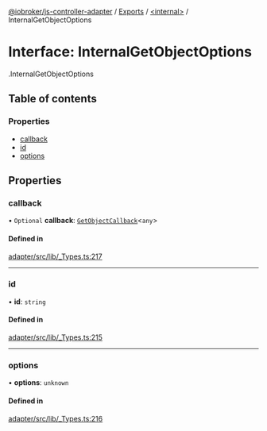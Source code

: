 [@iobroker/js-controller-adapter](../README.md) / [Exports](../modules.md) / [<internal\>](../modules/internal_.md) / InternalGetObjectOptions

# Interface: InternalGetObjectOptions

[<internal>](../modules/internal_.md).InternalGetObjectOptions

## Table of contents

### Properties

- [callback](internal_.InternalGetObjectOptions.md#callback)
- [id](internal_.InternalGetObjectOptions.md#id)
- [options](internal_.InternalGetObjectOptions.md#options)

## Properties

### callback

• `Optional` **callback**: [`GetObjectCallback`](../modules/internal_.md#getobjectcallback)<`any`\>

#### Defined in

[adapter/src/lib/_Types.ts:217](https://github.com/ioBroker/ioBroker.js-controller/blob/a0c54039/packages/adapter/src/lib/_Types.ts#L217)

___

### id

• **id**: `string`

#### Defined in

[adapter/src/lib/_Types.ts:215](https://github.com/ioBroker/ioBroker.js-controller/blob/a0c54039/packages/adapter/src/lib/_Types.ts#L215)

___

### options

• **options**: `unknown`

#### Defined in

[adapter/src/lib/_Types.ts:216](https://github.com/ioBroker/ioBroker.js-controller/blob/a0c54039/packages/adapter/src/lib/_Types.ts#L216)
